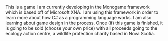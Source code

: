 This is a game I am currently developing in the Monogame framework which is based off of Microsoft XNA. I am using this framework in order to learn more about how C# as a programming language works. I am also learning about game design in the process. Once (if) this game is finished, it is going to be sold (choose your own price) with all proceeds going to the ecology action centre, a wildlife protection charity based in Nova Scotia.
